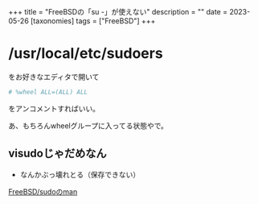 +++
title = "FreeBSDの「su -」が使えない"
description = ""
date = 2023-05-26
[taxonomies]
tags = ["FreeBSD"]
+++

# /usr/local/etc/sudoers

をお好きなエディタで開いて

```sh
# %wheel ALL=(ALL) ALL
```

をアンコメントすればいい。

あ、もちろんwheelグループに入ってる状態やで。

## visudoじゃだめなん

- なんかぶっ壊れとる（保存できない）

[FreeBSD/sudoのman](https://man.freebsd.org/cgi/man.cgi?query=sudoers)


